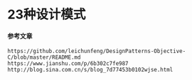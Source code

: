 # 23种设计模式


#### 参考文章
    https://github.com/leichunfeng/DesignPatterns-Objective-C/blob/master/README.md
    https://www.jianshu.com/p/6b302c7fe987
    http://blog.sina.com.cn/s/blog_7d77453b0102wjse.html
